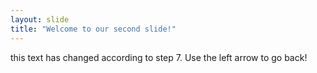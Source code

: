```yaml
---
layout: slide
title: "Welcome to our second slide!"
---
```

this text has changed according to step 7.
Use the left arrow to go back!